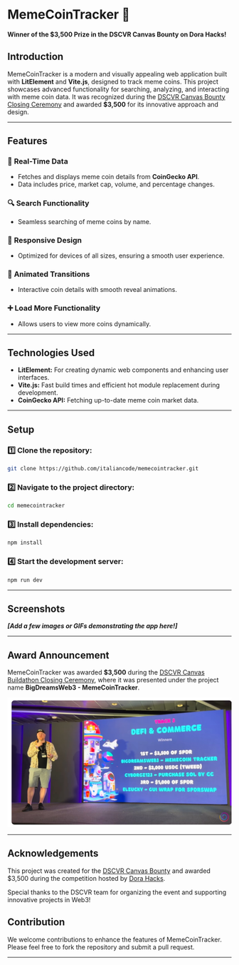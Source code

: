 # MemeCoinTracker 🎉  

**Winner of the $3,500 Prize in the DSCVR Canvas Bounty on Dora Hacks!**  

## Introduction  
MemeCoinTracker is a modern and visually appealing web application built with **LitElement** and **Vite.js**, designed to track meme coins. This project showcases advanced functionality for searching, analyzing, and interacting with meme coin data. It was recognized during the [DSCVR Canvas Bounty Closing Ceremony](https://youtu.be/aTrYfaXhtvc?si=z-aE_l0p721uSbMw) and awarded **$3,500** for its innovative approach and design.

---

## Features  
### 🌟 **Real-Time Data**  
- Fetches and displays meme coin details from **CoinGecko API**.  
- Data includes price, market cap, volume, and percentage changes.

### 🔍 **Search Functionality**  
- Seamless searching of meme coins by name.  

### 📱 **Responsive Design**  
- Optimized for devices of all sizes, ensuring a smooth user experience.  

### 🎨 **Animated Transitions**  
- Interactive coin details with smooth reveal animations.  

### ➕ **Load More Functionality**  
- Allows users to view more coins dynamically.

---

## Technologies Used  
- **LitElement:** For creating dynamic web components and enhancing user interfaces.  
- **Vite.js:** Fast build times and efficient hot module replacement during development.  
- **CoinGecko API:** Fetching up-to-date meme coin market data.  

---

## Setup  
### 1️⃣ Clone the repository:  
```bash
git clone https://github.com/italiancode/memecointracker.git
```  

### 2️⃣ Navigate to the project directory:  
```bash
cd memecointracker
```  

### 3️⃣ Install dependencies:  
```bash
npm install
```  

### 4️⃣ Start the development server:  
```bash
npm run dev
```  

---

## Screenshots  
_**[Add a few images or GIFs demonstrating the app here!]**_  

---

## Award Announcement  
MemeCoinTracker was awarded **$3,500** during the [DSCVR Canvas Buildathon Closing Ceremony](https://youtu.be/aTrYfaXhtvc?si=z-aE_l0p721uSbMw), where it was presented under the project name **BigDreamsWeb3 - MemeCoinTracker**.

![DSCVR Announcement](./Screenshot_27-12-2024_02628_www.youtube.com.jpeg)  

---

## Acknowledgements

This project was created for the [DSCVR Canvas Bounty](https://dscvr.one/) and awarded $3,500 during the competition hosted by [Dora Hacks](https://dorahacks.io/).

Special thanks to the DSCVR team for organizing the event and supporting innovative projects in Web3!


## Contribution  
We welcome contributions to enhance the features of MemeCoinTracker. Please feel free to fork the repository and submit a pull request.  

---
